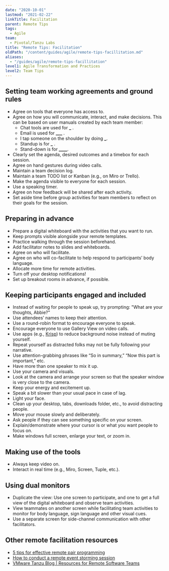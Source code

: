 ```yaml
---
date: "2020-10-01"
lastmod: "2021-02-22"
linkTitle: Facilitation
parent: Remote Tips
tags:
  - Agile
team:
  - Pivotal/Tanzu Labs
title: "Remote Tips: Facilitation"
oldPath: "/content/guides/agile/remote-tips-facillitation.md"
aliases:
  - "/guides/agile/remote-tips-facillitation"
level1: Agile Transformation and Practices
level2: Team Tips
---
```


## Setting team working agreements and ground rules

- Agree on tools that everyone has access to.
- Agree on how you will communicate, interact, and make decisions. This can be based on user manuals created by each team member:
  - Chat tools are used for ****\_**** .
  - Email is used for ****\_\_\_**** .
  - I tap someone on the shoulder by doing ****\_****.
  - Standup is for ****\_**** .
  - Stand-down is for ****\_\_\_\_****.
- Clearly set the agenda, desired outcomes and a timebox for each session.
- Agree on hand gestures during video calls.
- Maintain a team decision log.
- Maintain a team TODO list or Kanban (e.g., on Miro or Trello).
- Make the agenda visible to everyone for each session.
- Use a speaking timer.
- Agree on how feedback will be shared after each activity.
- Set aside time before group activities for team members to reflect on their goals for the session.

## Preparing in advance

- Prepare a digital whiteboard with the activities that you want to run.
- Keep prompts visible alongside your remote templates.
- Practice walking through the session beforehand.
- Add facilitator notes to slides and whiteboards.
- Agree on who will facilitate.
- Agree on who will co-facilitate to help respond to participants’ body language.
- Allocate more time for remote activities.
- Turn off your desktop notifications!
- Set up breakout rooms in advance, if possible.

## Keeping participants engaged and included

- Instead of waiting for people to speak up, try prompting: "What are your thoughts, Abbie?"
- Use attendees’ names to keep their attention.
- Use a round-robin format to encourage everyone to speak.
- Encourage everyone to use Gallery View on video calls.
- Use apps (e.g., [Krisp](https://krisp.ai/)) to reduce background noise instead of muting yourself.
- Repeat yourself as distracted folks may not be fully following your narrative.
- Use attention-grabbing phrases like “So in summary,” “Now this part is important,” etc.
- Have more than one speaker to mix it up.
- Use your camera and visuals.
- Look at the camera and arrange your screen so that the speaker window is very close to the camera.
- Keep your energy and excitement up.
- Speak a bit slower than your usual pace in case of lag.
- Light your face.
- Clean up your desktop, tabs, downloads folder, etc., to avoid distracting people.
- Move your mouse slowly and deliberately.
- Ask people if they can see something specific on your screen.
- Explain/demonstrate where your cursor is or what you want people to focus on.
- Make windows full screen, enlarge your text, or zoom in.

## Making use of the tools

- Always keep video on.
- Interact in real time (e.g., Miro, Screen, Tuple, etc.).

## Using dual monitors

- Duplicate the view: Use one screen to participate, and one to get a full view of the digital whiteboard and observe team activities.
- View teammates on another screen while facilitating team activities to monitor for body language, sign language and other visual cues.
- Use a separate screen for side-channel communication with other facilitators.

## Other remote facilitation resources

- [5 tips for effective remote pair programming](https://tanzu.vmware.com/content/resources-for-remote-software-teams/5-tips-for-effective-remote-pair-programming-while-working-from-home)
- [How to conduct a remote event storming session](https://tanzu.vmware.com/content/resources-for-remote-software-teams/how-to-conduct-a-remote-event-storming-session)
- [VMware Tanzu Blog | Resources for Remote Software Teams](https://tanzu.vmware.com/content/resources-for-remote-software-teams)
